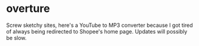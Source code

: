 # overture
Screw sketchy sites, here's a YouTube to MP3 converter because I got tired of always being redirected to Shopee's home page. Updates will possibly be slow.
